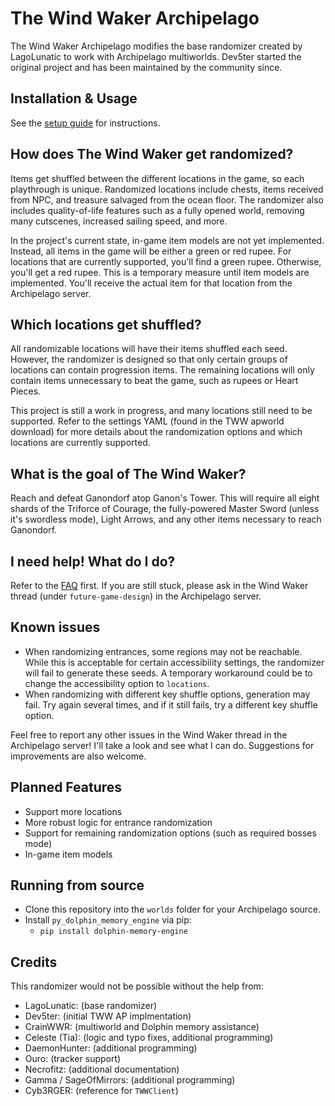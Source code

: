 # The Wind Waker Archipelago

The Wind Waker Archipelago modifies the base randomizer created by LagoLunatic to work with Archipelago multiworlds.
Dev5ter started the original project and has been maintained by the community since.

## Installation & Usage
See the [setup guide](https://github.com/tanjo3/tww_apworld/blob/master/docs/setup_en.md) for instructions.

## How does The Wind Waker get randomized?
Items get shuffled between the different locations in the game, so each playthrough is unique. Randomized locations
include chests, items received from NPC, and treasure salvaged from the ocean floor. The randomizer also includes
quality-of-life features such as a fully opened world, removing many cutscenes, increased sailing speed, and more.

In the project's current state, in-game item models are not yet implemented. Instead, all items in the game will be
either a green or red rupee. For locations that are currently supported, you'll find a green rupee. Otherwise, you'll
get a red rupee. This is a temporary measure until item models are implemented. You'll receive the actual item for that
location from the Archipelago server.

## Which locations get shuffled?
All randomizable locations will have their items shuffled each seed. However, the randomizer is designed so that only
certain groups of locations can contain progression items. The remaining locations will only contain items unnecessary
to beat the game, such as rupees or Heart Pieces.

This project is still a work in progress, and many locations still need to be supported. Refer to the settings YAML
(found in the TWW apworld download) for more details about the randomization options and which locations are currently
supported.

## What is the goal of The Wind Waker?
Reach and defeat Ganondorf atop Ganon's Tower. This will require all eight shards of the Triforce of Courage, the
fully-powered Master Sword (unless it's swordless mode), Light Arrows, and any other items necessary to reach Ganondorf.

## I need help! What do I do?
Refer to the [FAQ](https://lagolunatic.github.io/wwrando/faq/) first. If you are still stuck, please ask in the Wind
Waker thread (under `future-game-design`) in the Archipelago server.

## Known issues
* When randomizing entrances, some regions may not be reachable. While this is acceptable for certain accessibility
settings, the randomizer will fail to generate these seeds. A temporary workaround could be to change the accessibility
option to `locations`.
* When randomizing with different key shuffle options, generation may fail. Try again several times, and if it still
fails, try a different key shuffle option.

Feel free to report any other issues in the Wind Waker thread in the Archipelago server! I'll take a look and see what I
can do. Suggestions for improvements are also welcome.

## Planned Features
* Support more locations
* More robust logic for entrance randomization
* Support for remaining randomization options (such as required bosses mode)
* In-game item models

## Running from source
* Clone this repository into the `worlds` folder for your Archipelago source.
* Install `py_dolphin_memory_engine` via pip:
    - ``pip install dolphin-memory-engine``

## Credits
This randomizer would not be possible without the help from:
* LagoLunatic: (base randomizer)
* Dev5ter: (initial TWW AP implmentation)
* CrainWWR: (multiworld and Dolphin memory assistance)
* Celeste (Tia): (logic and typo fixes, additional programming)
* DaemonHunter: (additional programming)
* Ouro: (tracker support)
* Necrofitz: (additional documentation)
* Gamma / SageOfMirrors: (additional programming)
* Cyb3RGER: (reference for `TWWClient`)
